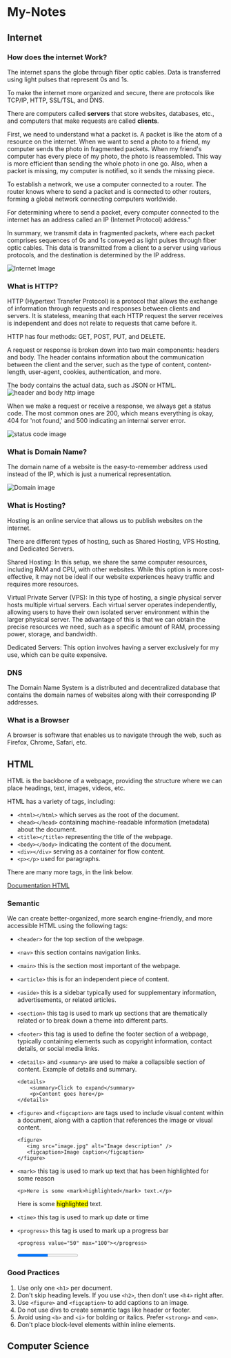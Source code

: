 # My-Notes

## Internet

### How does the internet Work?
The internet spans the globe through fiber optic cables. Data is transferred using light pulses that represent 0s and 1s.

To make the internet more organized and secure, there are protocols like TCP/IP, HTTP, SSL/TSL, and DNS.

There are computers called <strong>servers</strong> that store websites, databases, etc., and computers that make requests are called <strong>clients</strong>.

First, we need to understand what a packet is. A packet is like the atom of a resource on the internet. When we want to send a photo to a friend, my computer sends the photo in fragmented packets. When my friend's computer has every piece of my photo, the photo is reassembled. This way is more efficient than sending the whole photo in one go. Also, when a packet is missing, my computer is notified, so it sends the missing piece.

To establish a network, we use a computer connected to a router. The router knows where to send a packet and is connected to other routers, forming a global network connecting computers worldwide.

For determining where to send a packet, every computer connected to the internet has an address called an IP (Internet Protocol) address."

In summary, we transmit data in fragmented packets, where each packet comprises sequences of 0s and 1s conveyed as light pulses through fiber optic cables. This data is transmitted from a client to a server using various protocols, and the destination is determined by the IP address.

![Internet Image](images/network.webp)

### What is HTTP?
HTTP (Hypertext Transfer Protocol) is a protocol that allows the exchange of information through requests and responses between clients and servers. It is stateless, meaning that each HTTP request the server receives is independent and does not relate to requests that came before it.

HTTP has four methods: GET, POST, PUT, and DELETE.

A request or response is broken down into two main components: headers and body. The header contains information about the communication between the client and the server, such as the type of content, content-length, user-agent, cookies, authentication, and more.

The body contains the actual data, such as JSON or HTML.
![header and body http image](images/http-header-and-body.png)

When we make a request or receive a response, we always get a status code. The most common ones are 200, which means everything is okay, 404 for 'not found,' and 500 indicating an internal server error.

![status code image](images/statushttp.jpg)

### What is Domain Name?
The domain name of a website is the easy-to-remember address used instead of the IP, which is just a numerical representation.

![Domain image](images/url-structure.webp)

### What is Hosting?
Hosting is an online service that allows us to publish websites on the internet.

There are different types of hosting, such as Shared Hosting, VPS Hosting, and Dedicated Servers.

Shared Hosting: In this setup, we share the same computer resources, including RAM and CPU, with other websites. While this option is more cost-effective, it may not be ideal if our website experiences heavy traffic and requires more resources.

Virtual Private Server (VPS): In this type of hosting, a single physical server hosts multiple virtual servers. Each virtual server operates independently, allowing users to have their own isolated server environment within the larger physical server. The advantage of this is that we can obtain the precise resources we need, such as a specific amount of RAM, processing power, storage, and bandwidth.

Dedicated Servers: This option involves having a server exclusively for my use, which can be quite expensive.

### DNS
The Domain Name System is a distributed and decentralized database that contains the domain names of websites along with their corresponding IP addresses.

### What is a Browser
A browser is software that enables us to navigate through the web, such as Firefox, Chrome, Safari, etc.

## HTML
HTML is the backbone of a webpage, providing the structure where we can place headings, text, images, videos, etc.

HTML has a variety of tags, including:

- `<html></html>` which serves as the root of the document.
- `<head></head>` containing machine-readable information (metadata) about the document.
- `<title></title>` representing the title of the webpage.
- `<body></body>`  indicating the content of the document.
- `<div></div>`  serving as a container for flow content.
- `<p></p>` used for paragraphs.

There are many more tags, in the link below.

[Documentation HTML](https://developer.mozilla.org/en-US/docs/Web/HTML)

### Semantic
We can create better-organized, more search engine-friendly, and more accessible HTML using the following tags:
- `<header>` for the top section of the webpage.
- `<nav>`  this section contains navigation links.
- `<main>` this is the section most important of the webpage.
- `<article>` this is for an independent piece of content.
- `<aside>` this is a sidebar typically used for supplementary      information, advertisements, or related articles.
- `<section>` this tag is used to mark up sections that are thematically related or to break down a theme into different parts.
- `<footer>` this tag is used to define the footer section of a webpage, typically containing elements such as copyright information, contact details, or social media links.
- `<details>` and `<summary>` are used to make a collapsible section of content.
  Example of details and summary.

    ```
    <details>
        <summary>Click to expand</summary>
        <p>Content goes here</p>
    </details> 
    ```
  
- `<figure>` and `<figcaption>`  are tags used to include visual content within a document, along with a caption that references the image or visual content. 
     ```
    <figure>
        <img src="image.jpg" alt="Image description" />
        <figcaption>Image caption</figcaption>
    </figure>
    ```
- `<mark>` this tag is used to mark up text that has been highlighted for some reason

    ```
    <p>Here is some <mark>highlighted</mark> text.</p>
    ```
    <p>Here is some <mark>highlighted</mark> text.</p>

- `<time>` this tag is used to mark up date or time
- `<progress>` this tag is used to mark up a progress bar
  
  ```
  <progress value="50" max="100"></progress>
  ```
  <progress value="50" max="100"></progress>

### Good Practices
1. Use only one `<h1>` per document.
2. Don't skip heading levels. If you use `<h2>`, then don't use  `<h4>` right after.
3. Use `<figure>` and `<figcaption>` to add captions to an image.
4. Do not use divs to create semantic tags like header or footer.
5. Avoid using `<b>` and `<i>` for bolding or italics. Prefer `<strong>` and `<em>`.
6. Don't place block-level elements within inline elements.


## Computer Science